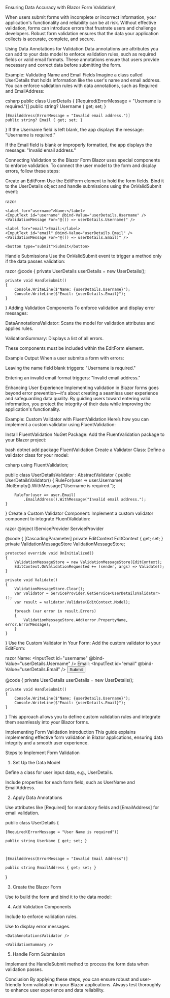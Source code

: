 Ensuring Data Accuracy with Blazor Form Validation\

When users submit forms with incomplete or incorrect information, your application's functionality and reliability can be at risk. Without effective validation, forms can introduce errors that frustrate users and challenge developers. Robust form validation ensures that the data your application collects is accurate, complete, and secure.

Using Data Annotations for Validation
Data annotations are attributes you can add to your data model to enforce validation rules, such as required fields or valid email formats. These annotations ensure that users provide necessary and correct data before submitting the form.

Example: Validating Name and Email Fields
Imagine a class called UserDetails that holds information like the user's name and email address. You can enforce validation rules with data annotations, such as Required and EmailAddress:

csharp
public class UserDetails
{
    [Required(ErrorMessage = "Username is required.")]
    public string? Username { get; set; }
    
    [EmailAddress(ErrorMessage = "Invalid email address.")]
    public string? Email { get; set; }
}
If the Username field is left blank, the app displays the message: "Username is required."

If the Email field is blank or improperly formatted, the app displays the message: "Invalid email address."

Connecting Validation to the Blazor Form
Blazor uses special components to enforce validation. To connect the user model to the form and display errors, follow these steps:

Create an EditForm Use the EditForm element to hold the form fields. Bind it to the UserDetails object and handle submissions using the OnValidSubmit event:

razor
<EditForm Model="@userDetails" OnValidSubmit="@HandleSubmit">
    <DataAnnotationsValidator />
    <ValidationSummary />
    
    <label for="username">Name:</label>
    <InputText id="username" @bind-Value="userDetails.Username" />
    <ValidationMessage For="@(() => userDetails.Username)" />
    
    <label for="email">Email:</label>
    <InputText id="email" @bind-Value="userDetails.Email" />
    <ValidationMessage For="@(() => userDetails.Email)" />

    <button type="submit">Submit</button>
</EditForm>
Handle Submissions Use the OnValidSubmit event to trigger a method only if the data passes validation:

razor
@code {
    private UserDetails userDetails = new UserDetails();

    private void HandleSubmit()
    {
        Console.WriteLine($"Name: {userDetails.Username}");
        Console.WriteLine($"Email: {userDetails.Email}");
    }
}
Adding Validation Components
To enforce validation and display error messages:

DataAnnotationsValidator: Scans the model for validation attributes and applies rules.

ValidationSummary: Displays a list of all errors.

These components must be included within the EditForm element.

Example Output
When a user submits a form with errors:

Leaving the name field blank triggers: "Username is required."

Entering an invalid email format triggers: "Invalid email address."

Enhancing User Experience
Implementing validation in Blazor forms goes beyond error prevention—it's about creating a seamless user experience and safeguarding data quality. By guiding users toward entering valid information, you protect the integrity of their data while improving the application's functionality.



Example: Custom Validator with FluentValidation
Here’s how you can implement a custom validator using FluentValidation:

Install FluentValidation NuGet Package: Add the FluentValidation package to your Blazor project:

bash
dotnet add package FluentValidation
Create a Validator Class: Define a validator class for your model:

csharp
using FluentValidation;

public class UserDetailsValidator : AbstractValidator<UserDetails>
{
    public UserDetailsValidator()
    {
        RuleFor(user => user.Username)
            .NotEmpty().WithMessage("Username is required.");

        RuleFor(user => user.Email)
            .EmailAddress().WithMessage("Invalid email address.");
    }
}
Create a Custom Validator Component: Implement a custom validator component to integrate FluentValidation:

razor
@inject IServiceProvider ServiceProvider

@code {
    [CascadingParameter] private EditContext EditContext { get; set; }
    private ValidationMessageStore ValidationMessageStore;

    protected override void OnInitialized()
    {
        ValidationMessageStore = new ValidationMessageStore(EditContext);
        EditContext.OnValidationRequested += (sender, args) => Validate();
    }

    private void Validate()
    {
        ValidationMessageStore.Clear();
        var validator = ServiceProvider.GetService<UserDetailsValidator>();
        var result = validator.Validate(EditContext.Model);

        foreach (var error in result.Errors)
        {
            ValidationMessageStore.Add(error.PropertyName, error.ErrorMessage);
        }
    }
}
Use the Custom Validator in Your Form: Add the custom validator to your EditForm:

razor
<EditForm Model="@userDetails" OnValidSubmit="@HandleSubmit">
    <CustomValidator />
    <ValidationSummary />
    <label for="username">Name:</label>
    <InputText id="username" @bind-Value="userDetails.Username" />
    <label for="email">Email:</label>
    <InputText id="email" @bind-Value="userDetails.Email" />
    <button type="submit">Submit</button>
</EditForm>

@code {
    private UserDetails userDetails = new UserDetails();

    private void HandleSubmit()
    {
        Console.WriteLine($"Name: {userDetails.Username}");
        Console.WriteLine($"Email: {userDetails.Email}");
    }
}
This approach allows you to define custom validation rules and integrate them seamlessly into your Blazor forms.


Implementing Form Validation
Introduction
This guide explains implementing effective form validation in Blazor applications, ensuring data integrity and a smooth user experience.

Steps to Implement Form Validation
1. Set Up the Data Model

Define a class for user input data, e.g., UserDetails.

Include properties for each form field, such as UserName and EmailAddress.

2. Apply Data Annotations

Use attributes like [Required] for mandatory fields and [EmailAddress] for email validation.

public class UserDetails {

    [Required(ErrorMessage = "User Name is required")]

    public string UserName { get; set; }

    

    [EmailAddress(ErrorMessage = "Invalid Email Address")]

    public string EmailAddress { get; set; }

}

3. Create the Blazor Form

Use <EditForm> to build the form and bind it to the data model:

<EditForm Model="@userDetails" OnValidSubmit="HandleSubmit">

</EditForm>

4. Add Validation Components

Include <DataAnnotationsValidator /> to enforce validation rules.

Use <ValidationSummary /> to display error messages.

<EditForm Model="@userDetails" OnValidSubmit="HandleSubmit">

    <DataAnnotationsValidator />

    <ValidationSummary />

</EditForm>

5. Handle Form Submission

Implement the HandleSubmit method to process the form data when validation passes.

Conclusion
By applying these steps, you can ensure robust and user-friendly form validation in your Blazor applications. Always test thoroughly to enhance user experience and data reliability.